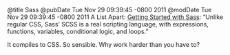 @title Sass
@pubDate Tue Nov 29 09:39:45 -0800 2011
@modDate Tue Nov 29 09:39:45 -0800 2011
A List Apart: <a href="http://www.alistapart.com/articles/getting-started-with-sass/">Getting Started with Sass</a>: “Unlike regular CSS, Sass’ SCSS is a real scripting language, with expressions, functions, variables, conditional logic, and loops.”

It compiles to CSS. So sensible. Why work harder than you have to?
